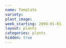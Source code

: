 ```yaml
---
name: Template
variety: 
plant_image: 
week_starting: 2000-01-01
layout: plants 
categories: plants
hidden: true
---
```


